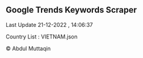 

## Google Trends Keywords Scraper 
 
Last Update 21-12-2022 , 14:06:37

Country List :
VIETNAM.json



© Abdul Muttaqin 
